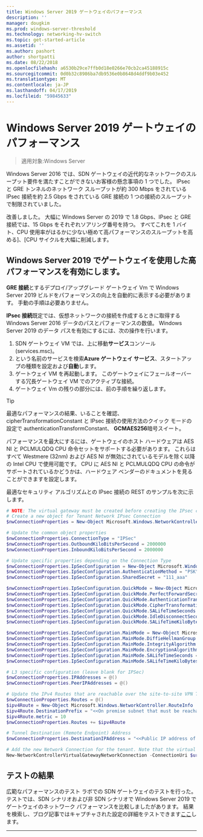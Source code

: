 ```yaml
---
title: Windows Server 2019 ゲートウェイのパフォーマンス
description: ''
manager: dougkim
ms.prod: windows-server-threshold
ms.technology: networking-hv-switch
ms.topic: get-started-article
ms.assetid: ''
ms.author: pashort
author: shortpatti
ms.date: 08/22/2018
ms.openlocfilehash: a6530b29ce7ffb0d18e0266e70cb2ca45188915c
ms.sourcegitcommit: 0d0b32c8986ba7db9536e0b8648d4ddf9b03e452
ms.translationtype: MT
ms.contentlocale: ja-JP
ms.lasthandoff: 04/17/2019
ms.locfileid: "59845633"
---
```

# <a name="windows-server-2019-gateway-performance"></a>Windows Server 2019 ゲートウェイのパフォーマンス

>適用対象:Windows Server


Windows Server 2016 では、SDN ゲートウェイの近代的なネットワークのスループット要件を満たすことができないお客様の懸念事項の 1 つでした。 IPsec と GRE トンネルのネットワーク スループットが約 300 Mbps をされている IPsec 接続を約 2.5 Gbps をされている GRE 接続の 1 つの接続のスループットで制限されていました。

改善しました。 大幅に Windows Server の 2019 で 1.8 Gbps、IPsec と GRE 接続では、15 Gbps をそれぞれソアリング番号を持つ。 すべてこれを 1 バイト、CPU 使用率がはるかに少ない極めて高パフォーマンスのスループットを高める]、[CPU サイクルを大幅に削減します。

## <a name="enable-high-performance-with-gateways-in-windows-server-2019"></a>Windows Server 2019 でゲートウェイを使用した高パフォーマンスを有効にします。

**GRE 接続**とするデプロイ/アップグレード ゲートウェイ Vm で Windows Server 2019 ビルドをパフォーマンスの向上を自動的に表示する必要があります。 手動の手順は必要ありません。

**IPsec 接続**既定では、仮想ネットワークの接続を作成するときに取得する Windows Server 2016 データのパスとパフォーマンスの数値。 Windows Server 2019 のデータ パスを有効にするには、次の操作を行います。

   1. SDN ゲートウェイ VM では、上に移動**サービス**コンソール (services.msc)。
   2. という名前のサービスを検索**Azure ゲートウェイ サービス**、スタートアップの種類を設定および**自動**します。
   3. ゲートウェイ VM を再起動します。
      このゲートウェイにフェールオーバーする冗長ゲートウェイ VM でのアクティブな接続。
   4. ゲートウェイ Vm の残りの部分には、前の手順を繰り返します。

>[!TIP]
>最適なパフォーマンスの結果、いることを確認、cipherTransformationConstant と IPsec 接続の使用方法のクイック モードの設定で authenticationTransformConstant、 **GCMAES256**暗号スイート。
>
>パフォーマンスを最大にするには、ゲートウェイのホスト ハードウェアは AES NI と PCLMULQDQ CPU 命令セットをサポートする必要があります。 これらはすべて Westmere (32nm) および AES NI が無効にされているモデルを除く以降の Intel CPU で使用可能です。 CPU に AES NI と PCLMULQDQ CPU の命令がサポートされているかどうかは、ハードウェア ベンダーのドキュメントを見ることができますを設定します。

最適なセキュリティ アルゴリズムとの IPsec 接続の REST のサンプルを次に示します。

```PowerShell
# NOTE: The virtual gateway must be created before creating the IPsec connection. More details here.
# Create a new object for Tenant Network IPsec Connection  
$nwConnectionProperties = New-Object Microsoft.Windows.NetworkController.NetworkConnectionProperties   

# Update the common object properties  
$nwConnectionProperties.ConnectionType = "IPSec"   
$nwConnectionProperties.OutboundKiloBitsPerSecond = 2000000   
$nwConnectionProperties.InboundKiloBitsPerSecond = 2000000  

# Update specific properties depending on the Connection Type  
$nwConnectionProperties.IpSecConfiguration = New-Object Microsoft.Windows.NetworkController.IpSecConfiguration   
$nwConnectionProperties.IpSecConfiguration.AuthenticationMethod = "PSK"   
$nwConnectionProperties.IpSecConfiguration.SharedSecret = "111_aaa"   

$nwConnectionProperties.IpSecConfiguration.QuickMode = New-Object Microsoft.Windows.NetworkController.QuickMode   
$nwConnectionProperties.IpSecConfiguration.QuickMode.PerfectForwardSecrecy = "PFS2048"   
$nwConnectionProperties.IpSecConfiguration.QuickMode.AuthenticationTransformationConstant = "GCMAES256"   
$nwConnectionProperties.IpSecConfiguration.QuickMode.CipherTransformationConstant = "GCMAES256"   
$nwConnectionProperties.IpSecConfiguration.QuickMode.SALifeTimeSeconds = 3600   
$nwConnectionProperties.IpSecConfiguration.QuickMode.IdleDisconnectSeconds = 500   
$nwConnectionProperties.IpSecConfiguration.QuickMode.SALifeTimeKiloBytes = 2000   

$nwConnectionProperties.IpSecConfiguration.MainMode = New-Object Microsoft.Windows.NetworkController.MainMode   
$nwConnectionProperties.IpSecConfiguration.MainMode.DiffieHellmanGroup = "Group2"   
$nwConnectionProperties.IpSecConfiguration.MainMode.IntegrityAlgorithm = "SHA256"   
$nwConnectionProperties.IpSecConfiguration.MainMode.EncryptionAlgorithm = "AES256"   
$nwConnectionProperties.IpSecConfiguration.MainMode.SALifeTimeSeconds = 28800
$nwConnectionProperties.IpSecConfiguration.MainMode.SALifeTimeKiloBytes = 2000   

# L3 specific configuration (leave blank for IPSec)  
$nwConnectionProperties.IPAddresses = @()   
$nwConnectionProperties.PeerIPAddresses = @()   

# Update the IPv4 Routes that are reachable over the site-to-site VPN Tunnel  
$nwConnectionProperties.Routes = @()   
$ipv4Route = New-Object Microsoft.Windows.NetworkController.RouteInfo   
$ipv4Route.DestinationPrefix = "<<On premise subnet that must be reachable over the VPN tunnel. Ex: 10.0.0.0/24>>"   
$ipv4Route.metric = 10   
$nwConnectionProperties.Routes += $ipv4Route   

# Tunnel Destination (Remote Endpoint) Address  
$nwConnectionProperties.DestinationIPAddress = "<<Public IP address of the On-Premise VPN gateway. Ex: 192.168.3.4>>"   

# Add the new Network Connection for the tenant. Note that the virtual gateway must be created before creating the IPsec connection. $uri is the REST URI of your deployment and must be in the form of “https://<REST URI>”  
New-NetworkControllerVirtualGatewayNetworkConnection -ConnectionUri $uri -VirtualGatewayId $virtualGW.ResourceId -ResourceId "Contoso_IPSecGW" -Properties $nwConnectionProperties -Force
```

## <a name="testing-results"></a>テストの結果

広範なパフォーマンスのテスト ラボでの SDN ゲートウェイのテストを行った。 テストでは、SDN シナリオおよび非 SDN シナリオで Windows Server 2019 でゲートウェイのネットワーク パフォーマンスを比較しましたがあります。 結果を検索し、ブログ記事ではキャプチャされた設定の詳細をテストできます[ここ](https://blogs.technet.microsoft.com/networking/2018/08/15/high-performance-gateways/)します。

---
